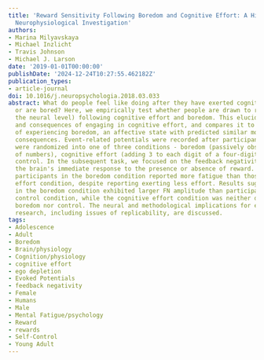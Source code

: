 ```yaml
---
title: 'Reward Sensitivity Following Boredom and Cognitive Effort: A High-Powered
  Neurophysiological Investigation'
authors:
- Marina Milyavskaya
- Michael Inzlicht
- Travis Johnson
- Michael J. Larson
date: '2019-01-01T00:00:00'
publishDate: '2024-12-24T10:27:55.462182Z'
publication_types:
- article-journal
doi: 10.1016/j.neuropsychologia.2018.03.033
abstract: What do people feel like doing after they have exerted cognitive effort
  or are bored? Here, we empirically test whether people are drawn to rewards (at
  the neural level) following cognitive effort and boredom. This elucidates the experiences
  and consequences of engaging in cognitive effort, and compares it to the consequences
  of experiencing boredom, an affective state with predicted similar motivational
  consequences. Event-related potentials were recorded after participants (N,=,243)
  were randomized into one of three conditions - boredom (passively observing strings
  of numbers), cognitive effort (adding 3 to each digit of a four-digit number), or
  control. In the subsequent task, we focused on the feedback negativity (FN) to assess
  the brain's immediate response to the presence or absence of reward. Phenomenologically,
  participants in the boredom condition reported more fatigue than those in the cognitive
  effort condition, despite reporting exerting less effort. Results suggest participants
  in the boredom condition exhibited larger FN amplitude than participants in the
  control condition, while the cognitive effort condition was neither different from
  boredom nor control. The neural and methodological implications for ego depletion
  research, including issues of replicability, are discussed.
tags:
- Adolescence
- Adult
- Boredom
- Brain/physiology
- Cognition/physiology
- cognitive effort
- ego depletion
- Evoked Potentials
- feedback negativity
- Female
- Humans
- Male
- Mental Fatigue/psychology
- Reward
- rewards
- Self-Control
- Young Adult
---
```

